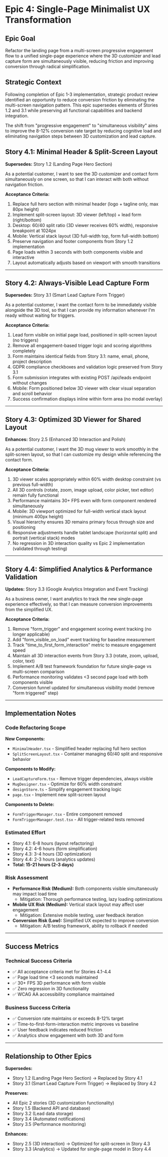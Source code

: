 # Epic 4: Single-Page Minimalist UX Transformation

## Epic Goal
Refactor the landing page from a multi-screen progressive engagement flow to a unified single-page experience where the 3D customizer and lead capture form are simultaneously visible, reducing friction and improving conversion through radical simplification.

## Strategic Context
Following completion of Epic 1-3 implementation, strategic product review identified an opportunity to reduce conversion friction by eliminating the multi-screen navigation pattern. This epic supersedes elements of Stories 1.2 and 3.1 while preserving all functional capabilities and backend integration.

The shift from "progressive engagement" to "simultaneous visibility" aims to improve the 8-12% conversion rate target by reducing cognitive load and eliminating navigation steps between 3D customization and lead capture.

## Story 4.1: Minimal Header & Split-Screen Layout
**Supersedes:** Story 1.2 (Landing Page Hero Section)

As a potential customer,
I want to see the 3D customizer and contact form simultaneously on one screen,
so that I can interact with both without navigation friction.

**Acceptance Criteria:**
1. Replace full hero section with minimal header (logo + tagline only, max 80px height)
2. Implement split-screen layout: 3D viewer (left/top) + lead form (right/bottom)
3. Desktop: 60/40 split ratio (3D viewer receives 60% width), responsive breakpoint at 1024px
4. Mobile: Vertical stack layout (3D full-width top, form full-width bottom)
5. Preserve navigation and footer components from Story 1.2 implementation
6. Page loads within 3 seconds with both components visible and interactive
7. Layout automatically adjusts based on viewport with smooth transitions

---

## Story 4.2: Always-Visible Lead Capture Form
**Supersedes:** Story 3.1 (Smart Lead Capture Form Trigger)

As a potential customer,
I want the contact form to be immediately visible alongside the 3D tool,
so that I can provide my information whenever I'm ready without waiting for triggers.

**Acceptance Criteria:**
1. Lead form visible on initial page load, positioned in split-screen layout (no triggers)
2. Remove all engagement-based trigger logic and scoring algorithms completely
3. Form maintains identical fields from Story 3.1: name, email, phone, project description
4. GDPR compliance checkboxes and validation logic preserved from Story 3.1
5. Form submission integrates with existing POST /api/leads endpoint without changes
6. Mobile: Form positioned below 3D viewer with clear visual separation and scroll behavior
7. Success confirmation displays inline within form area (no modal overlay)

---

## Story 4.3: Optimized 3D Viewer for Shared Layout
**Enhances:** Story 2.5 (Enhanced 3D Interaction and Polish)

As a potential customer,
I want the 3D mug viewer to work smoothly in the split-screen layout,
so that I can customize my design while referencing the contact form.

**Acceptance Criteria:**
1. 3D viewer scales appropriately within 60% width desktop constraint (vs previous full-width)
2. All 3D controls (rotate, zoom, image upload, color picker, text editor) remain fully functional
3. Performance maintains 30+ FPS even with form component rendered simultaneously
4. Mobile: 3D viewport optimized for full-width vertical stack layout (minimum 400px height)
5. Visual hierarchy ensures 3D remains primary focus through size and positioning
6. Responsive adjustments handle tablet landscape (horizontal split) and portrait (vertical stack) modes
7. No regression in 3D interaction quality vs Epic 2 implementation (validated through testing)

---

## Story 4.4: Simplified Analytics & Performance Validation
**Updates:** Story 3.3 (Google Analytics Integration and Event Tracking)

As a business owner,
I want analytics to track the new single-page experience effectively,
so that I can measure conversion improvements from the simplified UX.

**Acceptance Criteria:**
1. Remove "form_trigger" and engagement scoring event tracking (no longer applicable)
2. Add "form_visible_on_load" event tracking for baseline measurement
3. Track "time_to_first_form_interaction" metric to measure engagement speed
4. Maintain all 3D interaction events from Story 3.3 (rotate, zoom, upload, color, text)
5. Implement A/B test framework foundation for future single-page vs multi-screen comparison
6. Performance monitoring validates <3 second page load with both components visible
7. Conversion funnel updated for simultaneous visibility model (remove "form triggered" step)

---

## Implementation Notes

### Code Refactoring Scope

**New Components:**
- `MinimalHeader.tsx` - Simplified header replacing full hero section
- `SplitScreenLayout.tsx` - Container managing 60/40 split and responsive behavior

**Components to Modify:**
- `LeadCaptureForm.tsx` - Remove trigger dependencies, always visible
- `MugDesigner.tsx` - Optimize for 60% width constraint
- `designStore.ts` - Simplify engagement tracking logic
- `page.tsx` - Implement new split-screen layout

**Components to Delete:**
- `FormTriggerManager.tsx` - Entire component removed
- `FormTriggerManager.test.tsx` - All trigger-related tests removed

### Estimated Effort
- Story 4.1: 6-8 hours (layout refactoring)
- Story 4.2: 4-6 hours (form simplification)
- Story 4.3: 3-4 hours (3D optimization)
- Story 4.4: 2-3 hours (analytics updates)
- **Total: 15-21 hours (2-3 days)**

### Risk Assessment
- **Performance Risk (Medium):** Both components visible simultaneously may impact load time
  - Mitigation: Thorough performance testing, lazy loading optimizations
- **Mobile UX Risk (Medium):** Vertical stack layout may affect user engagement
  - Mitigation: Extensive mobile testing, user feedback iteration
- **Conversion Risk (Low):** Simplified UX expected to improve conversion
  - Mitigation: A/B testing framework, ability to rollback if needed

---

## Success Metrics

### Technical Success Criteria
- ✅ All acceptance criteria met for Stories 4.1-4.4
- ✅ Page load time <3 seconds maintained
- ✅ 30+ FPS 3D performance with form visible
- ✅ Zero regression in 3D functionality
- ✅ WCAG AA accessibility compliance maintained

### Business Success Criteria
- ✅ Conversion rate maintains or exceeds 8-12% target
- ✅ Time-to-first-form-interaction metric improves vs baseline
- ✅ User feedback indicates reduced friction
- ✅ Analytics show engagement with both 3D and form

---

## Relationship to Other Epics

**Supersedes:**
- Story 1.2 (Landing Page Hero Section) → Replaced by Story 4.1
- Story 3.1 (Smart Lead Capture Form Trigger) → Replaced by Story 4.2

**Preserves:**
- All Epic 2 stories (3D customization functionality)
- Story 1.5 (Backend API and database)
- Story 3.2 (Lead data storage)
- Story 3.4 (Automated notifications)
- Story 3.5 (Performance monitoring)

**Enhances:**
- Story 2.5 (3D interaction) → Optimized for split-screen in Story 4.3
- Story 3.3 (Analytics) → Updated for single-page model in Story 4.4